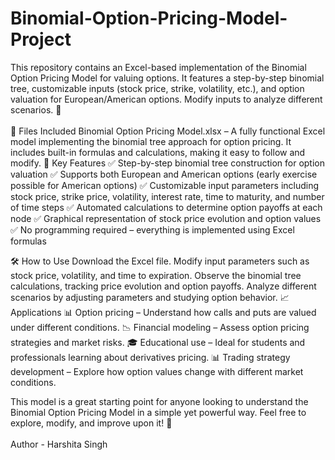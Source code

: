 # Binomial-Option-Pricing-Model-Project
This repository contains an Excel-based implementation of the Binomial Option Pricing Model for valuing options. It features a step-by-step binomial tree, customizable inputs (stock price, strike, volatility, etc.), and option valuation for European/American options. Modify inputs to analyze different scenarios. 🚀
<br>
<br>
📂 Files Included
Binomial Option Pricing Model.xlsx – A fully functional Excel model implementing the binomial tree approach for option pricing. It includes built-in formulas and calculations, making it easy to follow and modify.
📌 Key Features
✅ Step-by-step binomial tree construction for option valuation
✅ Supports both European and American options (early exercise possible for American options)
✅ Customizable input parameters including stock price, strike price, volatility, interest rate, time to maturity, and number of time steps
✅ Automated calculations to determine option payoffs at each node
✅ Graphical representation of stock price evolution and option values
✅ No programming required – everything is implemented using Excel formulas

🛠 How to Use
Download the Excel file.
Modify input parameters such as stock price, volatility, and time to expiration.
Observe the binomial tree calculations, tracking price evolution and option payoffs.
Analyze different scenarios by adjusting parameters and studying option behavior.
📈 Applications
📊 Option pricing – Understand how calls and puts are valued under different conditions.
📉 Financial modeling – Assess option pricing strategies and market risks.
🎓 Educational use – Ideal for students and professionals learning about derivatives pricing.
📊 Trading strategy development – Explore how option values change with different market conditions.

This model is a great starting point for anyone looking to understand the Binomial Option Pricing Model in a simple yet powerful way. Feel free to explore, modify, and improve upon it! 🚀
<br>
<br>
Author - Harshita Singh
